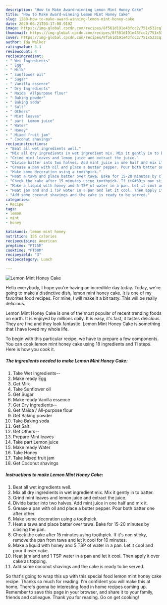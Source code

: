```yaml
---
description: "How to Make Award-winning Lemon Mint Honey Cake"
title: "How to Make Award-winning Lemon Mint Honey Cake"
slug: 1288-how-to-make-award-winning-lemon-mint-honey-cake
date: 2020-06-21T03:17:08.919Z
image: https://img-global.cpcdn.com/recipes/8f561d191e43fcc2/751x532cq70/lemon-mint-honey-cake-recipe-main-photo.jpg
thumbnail: https://img-global.cpcdn.com/recipes/8f561d191e43fcc2/751x532cq70/lemon-mint-honey-cake-recipe-main-photo.jpg
cover: https://img-global.cpcdn.com/recipes/8f561d191e43fcc2/751x532cq70/lemon-mint-honey-cake-recipe-main-photo.jpg
author: Ida Walker
ratingvalue: 3.1
reviewcount: 4
recipeingredient:
- " Wet Ingredients"
- " Egg"
- " Milk"
- " Sunflower oil"
- " Sugar"
- " Vanilla essence"
- " Dry Ingredients"
- " Maida  Allpurpose flour"
- " Baking powder"
- " Baking soda"
- " Salt"
- " Others"
- " Mint leaves"
- " part  Lemon juice"
- " Water"
- " Honey"
- " Mixed fruit jam"
- " Coconut shavings"
recipeinstructions:
- "Beat all wet ingredients well."
- "Mix all dry ingredients in wet ingredient mix. Mix it gently in to batter."
- "Grind mint leaves and lemon juice and extract the juice."
- "Divide batter into two halves. Add mint juice in one half and mix it."
- "Grease a pan with oil and place a butter pepper. Pour both batter one after other."
- "Make some decoration using a toothpick."
- "Heat a tawa and place batter over tawa. Bake for 15-20 minutes by closing the pan."
- "Check the cake after 15 minutes using toothpick. If it&#39;s non sticky, remove the pan from tawa and let it cool for 10 minutes."
- "Make a liquid with honey and 5 TSP of water in a pan. Let it cool and pour it over cake."
- "Heat jam and and 1 TSP water in a pan and let it cool. Then apply it over cake as topping."
- "Add some coconut shavings and the cake is ready to be served."
categories:
- Recipe
tags:
- lemon
- mint
- honey

katakunci: lemon mint honey 
nutrition: 156 calories
recipecuisine: American
preptime: "PT15M"
cooktime: "PT50M"
recipeyield: "3"
recipecategory: Lunch

---
```



![Lemon Mint Honey Cake](https://img-global.cpcdn.com/recipes/8f561d191e43fcc2/751x532cq70/lemon-mint-honey-cake-recipe-main-photo.jpg)

Hello everybody, I hope you're having an incredible day today. Today, we're going to make a distinctive dish, lemon mint honey cake. It is one of my favorites food recipes. For mine, I will make it a bit tasty. This will be really delicious.

Lemon Mint Honey Cake is one of the most popular of recent trending foods on earth. It is enjoyed by millions daily. It is easy, it's fast, it tastes delicious. They are fine and they look fantastic. Lemon Mint Honey Cake is something that I have loved my whole life.




To begin with this particular recipe, we have to prepare a few components. You can cook lemon mint honey cake using 18 ingredients and 11 steps. Here is how you cook it.

<!--inarticleads1-->

##### The ingredients needed to make Lemon Mint Honey Cake:

1. Take  Wet Ingredients--
1. Make ready  Egg
1. Get  Milk
1. Take  Sunflower oil
1. Get  Sugar
1. Make ready  Vanilla essence
1. Get  Dry Ingredients--
1. Get  Maida / All-purpose flour
1. Get  Baking powder
1. Take  Baking soda
1. Get  Salt
1. Get  Others--
1. Prepare  Mint leaves
1. Take  part  Lemon juice
1. Make ready  Water
1. Take  Honey
1. Take  Mixed fruit jam
1. Get  Coconut shavings




<!--inarticleads2-->

##### Instructions to make Lemon Mint Honey Cake:

1. Beat all wet ingredients well.
1. Mix all dry ingredients in wet ingredient mix. Mix it gently in to batter.
1. Grind mint leaves and lemon juice and extract the juice.
1. Divide batter into two halves. Add mint juice in one half and mix it.
1. Grease a pan with oil and place a butter pepper. Pour both batter one after other.
1. Make some decoration using a toothpick.
1. Heat a tawa and place batter over tawa. Bake for 15-20 minutes by closing the pan.
1. Check the cake after 15 minutes using toothpick. If it&#39;s non sticky, remove the pan from tawa and let it cool for 10 minutes.
1. Make a liquid with honey and 5 TSP of water in a pan. Let it cool and pour it over cake.
1. Heat jam and and 1 TSP water in a pan and let it cool. Then apply it over cake as topping.
1. Add some coconut shavings and the cake is ready to be served.




So that's going to wrap this up with this special food lemon mint honey cake recipe. Thanks so much for reading. I'm confident you will make this at home. There's gonna be interesting food in home recipes coming up. Remember to save this page in your browser, and share it to your family, friends and colleague. Thank you for reading. Go on get cooking!
